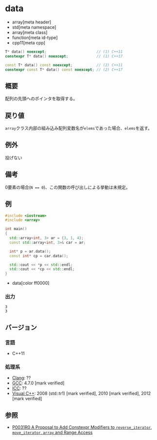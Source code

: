 # data
* array[meta header]
* std[meta namespace]
* array[meta class]
* function[meta id-type]
* cpp11[meta cpp]

```cpp
T* data() noexcept;                       // (1) C++11
constexpr T* data() noexcept;             // (1) C++17

const T* data() const noexcept;           // (2) C++11
constexpr const T* data() const noexcept; // (2) C++17
```

## 概要
配列の先頭へのポインタを取得する。


## 戻り値
`array`クラス内部の組み込み配列変数名が`elems`であった場合、`elems`を返す。


## 例外
投げない


## 備考
0要素の場合(`N == 0`)、この関数の呼び出しによる挙動は未規定。


## 例
```cpp example
#include <iostream>
#include <array>

int main()
{
  std::array<int, 3> ar = {3, 1, 4};
  const std::array<int, 3>& car = ar;

  int* p = ar.data();
  const int* cp = car.data();

  std::cout << *p << std::endl;
  std::cout << *cp << std::endl;
}
```
* data[color ff0000]


### 出力
```
3
3
```


## バージョン
### 言語
- C++11


### 処理系
- [Clang](/implementation.md#clang): ??
- [GCC](/implementation.md#gcc): 4.7.0 [mark verified]
- [ICC](/implementation.md#icc): ??
- [Visual C++](/implementation.md#visual_cpp): 2008 (std::tr1) [mark verified], 2010 [mark verified], 2012 [mark verified]


## 参照
- [P0031R0 A Proposal to Add Constexpr Modifiers to `reverse_iterator`, `move_iterator`, `array` and Range Access](http://www.open-std.org/jtc1/sc22/wg21/docs/papers/2015/p0031r0.html)
